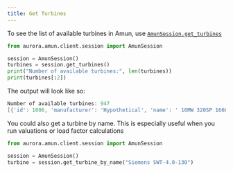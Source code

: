 ```yaml
---
title: Get Turbines
---
```


To see the list of available turbines in Amun, use [`AmunSession.get_turbines`](/docs/Reference/session#get_turbines)

```python
from aurora.amun.client.session import AmunSession

session = AmunSession()
turbines = session.get_turbines()
print("Number of available turbines:", len(turbines))
print(turbines[:2])
```

The output will look like so:

```powershell
Number of available turbines: 947
[{'id': 1006, 'manufacturer': 'Hypothetical', 'name': ' 16MW 320SP 166HH', 'ratedCapacity': 16, 'rotorDiameter': 250, 'minHubHeight': 149, 'maxHubHeight': 166, 'cutInSpeed': 4, 'cutOutSpeed': 25, 'specSource': 'custom', 'type': 'custom'}, {'id': 1011, 'manufacturer': 'Hypothetical', 'name': ' 16MW GE', 'ratedCapacity': 16, 'rotorDiameter': 254, 'minHubHeight': 152, 'maxHubHeight': 152, 'cutInSpeed': 3, 'cutOutSpeed': 28, 'specSource': 'custom', 'type': 'custom'}]
```

You could also get a turbine by name. This is especially useful when you run valuations or load factor calculations

```python
from aurora.amun.client.session import AmunSession

session = AmunSession()
turbine = session.get_turbine_by_name("Siemens SWT-4.0-130")
```